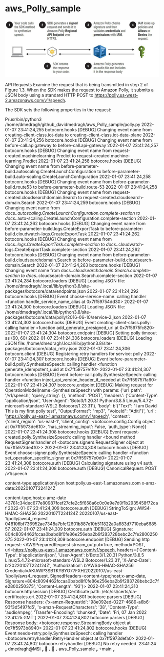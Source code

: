 # aws_Polly_sample

![poly](./img/polly.JPG)

API Requests
Examine the request that is being transmitted in step 2 of Figure 1.3. When the SDK makes the request to Amazon Polly, it submits a JSON body using a standard HTTP POST to https://polly.us-west-2.amazonaws.com/v1/speech.

The SDK sets the following properties in the request:


P/usr/bin/python3 /home/dmedragh/github_davidmedragh/aws_Polly_sample/polly.py
2022-01-07 23:41:24,255 botocore.hooks [DEBUG] Changing event name from creating-client-class.iot-data to creating-client-class.iot-data-plane
2022-01-07 23:41:24,256 botocore.hooks [DEBUG] Changing event name from before-call.apigateway to before-call.api-gateway
2022-01-07 23:41:24,257 botocore.hooks [DEBUG] Changing event name from request-created.machinelearning.Predict to request-created.machine-learning.Predict
2022-01-07 23:41:24,258 botocore.hooks [DEBUG] Changing event name from before-parameter-build.autoscaling.CreateLaunchConfiguration to before-parameter-build.auto-scaling.CreateLaunchConfiguration
2022-01-07 23:41:24,258 botocore.hooks [DEBUG] Changing event name from before-parameter-build.route53 to before-parameter-build.route-53
2022-01-07 23:41:24,258 botocore.hooks [DEBUG] Changing event name from request-created.cloudsearchdomain.Search to request-created.cloudsearch-domain.Search
2022-01-07 23:41:24,259 botocore.hooks [DEBUG] Changing event name from docs.*.autoscaling.CreateLaunchConfiguration.complete-section to docs.*.auto-scaling.CreateLaunchConfiguration.complete-section
2022-01-07 23:41:24,262 botocore.hooks [DEBUG] Changing event name from before-parameter-build.logs.CreateExportTask to before-parameter-build.cloudwatch-logs.CreateExportTask
2022-01-07 23:41:24,262 botocore.hooks [DEBUG] Changing event name from docs.*.logs.CreateExportTask.complete-section to docs.*.cloudwatch-logs.CreateExportTask.complete-section
2022-01-07 23:41:24,262 botocore.hooks [DEBUG] Changing event name from before-parameter-build.cloudsearchdomain.Search to before-parameter-build.cloudsearch-domain.Search
2022-01-07 23:41:24,263 botocore.hooks [DEBUG] Changing event name from docs.*.cloudsearchdomain.Search.complete-section to docs.*.cloudsearch-domain.Search.complete-section
2022-01-07 23:41:24,284 botocore.loaders [DEBUG] Loading JSON file: /home/dmedragh/.local/lib/python3.8/site-packages/botocore/data/endpoints.json
2022-01-07 23:41:24,292 botocore.hooks [DEBUG] Event choose-service-name: calling handler <function handle_service_name_alias at 0x7ff59754dd30>
2022-01-07 23:41:24,300 botocore.loaders [DEBUG] Loading JSON file: /home/dmedragh/.local/lib/python3.8/site-packages/botocore/data/polly/2016-06-10/service-2.json
2022-01-07 23:41:24,302 botocore.hooks [DEBUG] Event creating-client-class.polly: calling handler <function add_generate_presigned_url at 0x7ff5975fc820>
2022-01-07 23:41:24,304 botocore.endpoint [DEBUG] Setting polly timeout as (60, 60)
2022-01-07 23:41:24,306 botocore.loaders [DEBUG] Loading JSON file: /home/dmedragh/.local/lib/python3.8/site-packages/botocore/data/_retry.json
2022-01-07 23:41:24,306 botocore.client [DEBUG] Registering retry handlers for service: polly
2022-01-07 23:41:24,307 botocore.hooks [DEBUG] Event before-parameter-build.polly.SynthesizeSpeech: calling handler <function generate_idempotent_uuid at 0x7ff59757e1f0>
2022-01-07 23:41:24,307 botocore.hooks [DEBUG] Event before-call.polly.SynthesizeSpeech: calling handler <function inject_api_version_header_if_needed at 0x7ff59757fa60>
2022-01-07 23:41:24,307 botocore.endpoint [DEBUG] Making request for OperationModel(name=SynthesizeSpeech) with params: {'url_path': '/v1/speech', 'query_string': {}, 'method': 'POST', 'headers': {'Content-Type': 'application/json', 'User-Agent': 'Boto3/1.20.31 Python/3.8.5 Linux/5.4.72-microsoft-standard-WSL2 Botocore/1.23.31'}, 'body': b'{"Text": "I am David This is my first polly test", "OutputFormat": "mp3", "VoiceId": "Aditi"}', 'url': 'https://polly.us-east-1.amazonaws.com/v1/speech', 'context': {'client_region': 'us-east-1', 'client_config': <botocore.config.Config object at 0x7ff5973de610>, 'has_streaming_input': False, 'auth_type': None}}
2022-01-07 23:41:24,308 botocore.hooks [DEBUG] Event request-created.polly.SynthesizeSpeech: calling handler <bound method RequestSigner.handler of <botocore.signers.RequestSigner object at 0x7ff5973de4f0>>
2022-01-07 23:41:24,308 botocore.hooks [DEBUG] Event choose-signer.polly.SynthesizeSpeech: calling handler <function set_operation_specific_signer at 0x7ff59757e0d0>
2022-01-07 23:41:24,308 botocore.auth [DEBUG] Calculating signature using v4 auth.
2022-01-07 23:41:24,308 botocore.auth [DEBUG] CanonicalRequest:
POST
/v1/speech

content-type:application/json
host:polly.us-east-1.amazonaws.com
x-amz-date:20220107T224124Z

content-type;host;x-amz-date
43781c34dec677e80987fcef27cfe2c5f658a6c0c0e9e7d0f1b2935458f72caf
2022-01-07 23:41:24,309 botocore.auth [DEBUG] StringToSign:
AWS4-HMAC-SHA256
20220107T224124Z
20220107/us-east-1/polly/aws4_request
048106bf736952ae7348a7bfcf2601b887e10b511822a0a683d7710eba668557
2022-01-07 23:41:24,309 botocore.auth [DEBUG] Signature:
804c8094462fccaa0babd8f0fe86e256eba2b9f283728bebc2c7fe2800250375
2022-01-07 23:41:24,309 botocore.endpoint [DEBUG] Sending http request: <AWSPreparedRequest stream_output=True, method=POST, url=https://polly.us-east-1.amazonaws.com/v1/speech, headers={'Content-Type': b'application/json', 'User-Agent': b'Boto3/1.20.31 Python/3.8.5 Linux/5.4.72-microsoft-standard-WSL2 Botocore/1.23.31', 'X-Amz-Date': b'20220107T224124Z', 'Authorization': b'AWS4-HMAC-SHA256 Credential=AKIAWP3SBTKYBYO77FXH/20220107/us-east-1/polly/aws4_request, SignedHeaders=content-type;host;x-amz-date, Signature=804c8094462fccaa0babd8f0fe86e256eba2b9f283728bebc2c7fe2800250375', 'Content-Length': '93'}>
2022-01-07 23:41:24,310 botocore.httpsession [DEBUG] Certificate path: /etc/ssl/certs/ca-certificates.crt
2022-01-07 23:41:24,801 botocore.parsers [DEBUG] Response headers: {'x-amzn-RequestId': '98e092ed-0227-4689-a6b6-93f3d5497fd5', 'x-amzn-RequestCharacters': '38', 'Content-Type': 'audio/mpeg', 'Transfer-Encoding': 'chunked', 'Date': 'Fri, 07 Jan 2022 22:41:25 GMT'}
2022-01-07 23:41:24,802 botocore.parsers [DEBUG] Response body:
<botocore.response.StreamingBody object at 0x7ff5973b8940>
2022-01-07 23:41:24,802 botocore.hooks [DEBUG] Event needs-retry.polly.SynthesizeSpeech: calling handler <botocore.retryhandler.RetryHandler object at 0x7ff5973defa0>
2022-01-07 23:41:24,802 botocore.retryhandler [DEBUG] No retry needed.                                                         23:41:24 
 dmedragh@MSI      aws_Polly_sample  main  